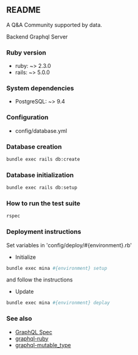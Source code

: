 ## README

A Q&A Community supported by data.

Backend Graphql Server

### Ruby version

+ ruby: ~> 2.3.0
+ rails: ~> 5.0.0

### System dependencies

+ PostgreSQL: ~> 9.4

### Configuration

+ config/database.yml

### Database creation

```sh
bundle exec rails db:create
```

### Database initialization

```sh
bundle exec rails db:setup
```

### How to run the test suite

```sh
rspec
```

### Deployment instructions

Set variables in 'config/deploy/#{environment}.rb'

* Initialize

```sh
bundle exec mina #{environment} setup
```

and follow the instructions

* Update

```sh
bundle exec mina #{environment} deplay
```

### See also

+ [GraphQL Spec](http://facebook.github.io/graphql/)
+ [graphql-ruby](https://github.com/rmosolgo/graphql-ruby)
+ [graphql-mutable_type](https://github.com/TapasTech/graphql-mutable_type)
